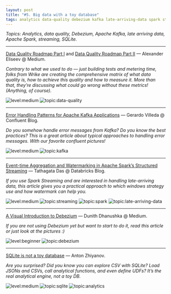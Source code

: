 ```yaml
---
layout: post
title: "#5. Big data with a toy database"
tags: analytics data-quality debezium kafka late-arriving-data spark streaming sqlite
---
```


*Topics: Analytics, data quality, Debezium, Apache Kafka, late arriving data, Apache Spark, streaming, SQLite.*

<!--cut-->

---

[Data Quality Roadmap Part I](https://medium.com/wriketechclub/data-quality-roadmap-part-i-61332d5be7a) and [Data Quality Roadmap Part II](https://medium.com/wriketechclub/data-quality-roadmap-part-ii-case-studies-614e85906178) — Alexander Eliseev @ Medium.

*Contrary to what we used to do — just building tests and metering time, folks from Wrike are creating the comprehensive matrix of what data quality is, how to achieve this quality and how to measure it. More than that, they’re discussing what could go wrong without these metrics! (Anything, of course).*

![level:medium] ![topic:data-quality]

---

[Error Handling Patterns for Apache Kafka Applications](https://www.confluent.io/blog/error-handling-patterns-in-kafka/) — Gerardo Villeda @ Confluent Blog.

*Do you somehow handle error messages from Kafka? Do you know the best practices? This is a great article about typical approaches to handling error messages. With our favorite confluent pictures!*

![level:medium] ![topic:kafka]

---

[Event-time Aggregation and Watermarking in Apache Spark’s Structured Streaming](https://databricks.com/blog/2017/05/08/event-time-aggregation-watermarking-apache-sparks-structured-streaming.html) — Tathagata Das @ Databricks Blog.

*If you use Spark Streaming and are interested in handling late-arriving data, this article gives you a practical approach to which windows strategy use and how watermark can help you.*

![level:medium] ![topic:streaming] ![topic:spark] ![topic:late-arriving-data]

---

[A Visual Introduction to Debezium](https://medium.com/event-driven-utopia/a-visual-introduction-to-debezium-32563e23c6b8) — Dunith Dhanushka @ Medium.

*If you are not using Debezium yet but want to start to do it, read this article or just look at the pictures :)*

![level:beginner] ![topic:debezium]

---

[SQLite is not a toy database](https://antonz.org/sqlite-is-not-a-toy-database/) — Anton Zhiyanov.

*Are you surprised? Did you know you can explore CSV with SQLite? Load JSONs and CSVs, call analytical functions, and even define UDFs? It’s the real analytical engine, not a toy DB.*

![level:medium] ![topic:sqlite] ![topic:analytics]

<!--tags-->

[level:beginner]: https://img.shields.io/badge/level-beginner-blue
[level:medium]: https://img.shields.io/badge/level-medium-blue

[topic:analytics]: https://img.shields.io/badge/topic-analytics-blueviolet
[topic:data-quality]: https://img.shields.io/badge/topic-data--quality-D0E708
[topic:debezium]: https://img.shields.io/badge/topic-debezium-C2E0C6
[topic:kafka]: https://img.shields.io/badge/topic-kafka-CB9EB8
[topic:late-arriving-data]: https://img.shields.io/badge/topic-late--arriving--data-blueviolet
[topic:spark]: https://img.shields.io/badge/topic-spark-6157A8
[topic:streaming]: https://img.shields.io/badge/topic-streaming-F15A02
[topic:sqlite]: https://img.shields.io/badge/topic-sqlite-506F34
